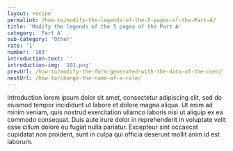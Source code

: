 ```yaml
---
layout: recipe
permalink: /how-to/modify-the-legends-of-the-5-pages-of-the-Part-A/
title: 'Modify the legends of the 5 pages of the Part A'
category: 'Part A'
sub-category: 'Other'
rate: '1'
number: '183'
introduction-text: ''
introduction-img: '101.png'
prevUrl: /how-to/modify-the-form-generated-with-the-data-of-the-user/
nextUrl: /how-to/change-the-name-of-a-role/
---
```


Introduction lorem ipsum dolor sit amet, consectetur adipiscing elit, sed do eiusmod tempor incididunt ut labore et dolore magna aliqua. Ut enim ad minim veniam, quis nostrud exercitation ullamco laboris nisi ut aliquip ex ea commodo consequat. Duis aute irure dolor in reprehenderit in voluptate velit esse cillum dolore eu fugiat nulla pariatur. Excepteur sint occaecat cupidatat non proident, sunt in culpa qui officia deserunt mollit anim id est laborum.

